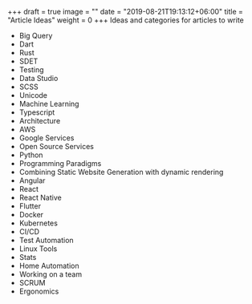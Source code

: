 +++
draft = true
image = ""
date = "2019-08-21T19:13:12+06:00"
title = "Article Ideas"
weight = 0
+++
Ideas and categories for articles to write
<!--more-->
* Big Query
* Dart
* Rust
* SDET
* Testing
* Data Studio
* SCSS
* Unicode
* Machine Learning
* Typescript
* Architecture
* AWS
* Google Services
* Open Source Services
* Python
* Programming Paradigms
* Combining Static Website Generation with dynamic rendering
* Angular
* React
* React Native
* Flutter
* Docker
* Kubernetes
* CI/CD
* Test Automation
* Linux Tools
* Stats
* Home Automation
* Working on a team
* SCRUM
* Ergonomics